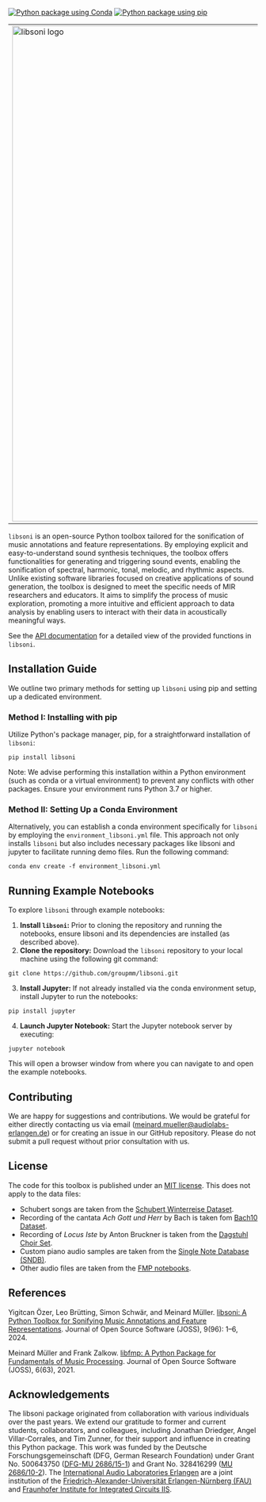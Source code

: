 [![Python package using Conda](https://github.com/groupmm/libsoni/actions/workflows/test_conda.yml/badge.svg)](https://github.com/groupmm/libsoni/actions/workflows/test_conda.yml)
[![Python package using pip](https://github.com/groupmm/libsoni/actions/workflows/test_pip.yml/badge.svg)](https://github.com/groupmm/libsoni/actions/workflows/test_pip.yml)


<table border="0">
  <tr>
    <td><img src=https://github.com/groupmm/libsoni/blob/main/docs/build/html/_static/libsoni_logo.png alt="libsoni logo" width="1000"></td>
    <td><h2>libsoni: A Python Toolbox for Sonifying Music Annotations and Feature Representations</h2>
<br> <br>
</td>
  </tr>
</table>

``libsoni`` is an open-source Python toolbox tailored for the sonification of music annotations and feature representations. 
By employing explicit and easy-to-understand sound synthesis techniques, the toolbox offers functionalities
for generating and triggering sound events, enabling the sonification of spectral, harmonic, tonal, melodic,
and rhythmic aspects. Unlike existing software libraries focused on creative applications of sound generation, 
the toolbox is designed to meet the specific needs of MIR researchers and educators. It aims to simplify the process
of music exploration, promoting a more intuitive and efficient approach to data analysis by enabling users to interact 
with their data in acoustically meaningful ways. 

See the [API documentation](https://groupmm.github.io/libsoni/build/html/index.html) for a detailed view of the provided functions in ``libsoni``.

## Installation Guide
We outline two primary methods for setting up ``libsoni`` using pip and setting up a dedicated environment.

### Method I: Installing with pip
Utilize Python's package manager, pip, for a straightforward installation of ``libsoni``:

```
pip install libsoni
```
Note: We advise performing this installation within a Python environment (such as conda or a virtual environment) 
to prevent any conflicts with other packages. Ensure your environment runs Python 3.7 or higher.

### Method II: Setting Up a Conda Environment
Alternatively, you can establish a conda environment specifically for ``libsoni`` by employing the 
``environment_libsoni.yml`` file. This approach not only installs ``libsoni`` but also includes necessary packages like
libsoni and jupyter to facilitate running demo files. Run the following command:


```
conda env create -f environment_libsoni.yml
```


## Running Example Notebooks
To explore ``libsoni`` through example notebooks:

1. **Install ``libsoni``:** Prior to cloning the repository and running the notebooks, ensure libsoni and its dependencies are installed (as described above).
2. **Clone the repository:** Download the ``libsoni`` repository to your local machine using the following git command:
   
```
git clone https://github.com/groupmm/libsoni.git
```

3. **Install Jupyter:** If not already installed via the conda environment setup, install Jupyter to run the notebooks:

```
pip install jupyter
```

4. **Launch Jupyter Notebook:** Start the Jupyter notebook server by executing: 
```
jupyter notebook
```
This will open a browser window from where you can navigate to and open the example notebooks.

## Contributing

We are happy for suggestions and contributions.  We would be grateful for either
directly contacting us via email (meinard.mueller@audiolabs-erlangen.de) or for creating 
an issue in our GitHub repository. Please do not submit a pull request without prior consultation
with us.

## License
The code for this toolbox is published under an [MIT license](LICENSE).
This does not apply to the data files:
* Schubert songs are taken from the [Schubert Winterreise Dataset](https://zenodo.org/record/4122060). 
* Recording of the cantata *Ach Gott und Herr* by Bach is taken fom [Bach10 Dataset](https://labsites.rochester.edu/air/datasets/Bach10%20Dataset_v1.0.pdf).
* Recording of *Locus Iste* by Anton Bruckner is taken from the [Dagstuhl Choir Set](https://www.google.com/url?sa=t&rct=j&q=&esrc=s&source=web&cd=&ved=2ahUKEwiJ1JnT9uuEAxXclP0HHUOXC4EQFnoECBMQAQ&url=https%3A%2F%2Fwww.audiolabs-erlangen.de%2Fresources%2FMIR%2F2020-DagstuhlChoirSet&usg=AOvVaw1sPox9R_Sh1eh5hqV2kgNs&opi=89978449).
* Custom piano audio samples are taken from the [Single Note Database (SNDB)](https://github.com/audiolabs/SNDB).
* Other audio files are taken from the [FMP notebooks](https://www.audiolabs-erlangen.de/resources/MIR/FMP/C0/C0.html).

## References

Yigitcan Özer, Leo Brütting, Simon Schwär, and Meinard Müller. [libsoni: A Python Toolbox for Sonifying Music Annotations and Feature Representations](https://joss.theoj.org/papers/10.21105/joss.06524). Journal of Open Source Software (JOSS), 9(96): 1–6, 2024.

Meinard Müller and Frank Zalkow. [libfmp: A Python Package for Fundamentals of Music Processing](https://joss.theoj.org/papers/10.21105/joss.03326). Journal of Open Source Software (JOSS), 6(63), 2021.

## Acknowledgements

The libsoni package originated from collaboration with various individuals over the past
years. We extend our gratitude to former and current students, collaborators, 
and colleagues, including Jonathan Driedger, Angel Villar-Corrales, and Tim Zunner, 
for their support and influence in creating this Python package. This work was 
funded by the Deutsche Forschungsgemeinschaft (DFG, German Research Foundation)
under Grant No. 500643750 ([DFG-MU 2686/15-1](https://audiolabs-erlangen.de/fau/professor/mueller/projects/learn)) and 
Grant No. 328416299 ([MU 2686/10-2](https://audiolabs-erlangen.de/fau/professor/mueller/projects/sereco2)).
The [International Audio Laboratories Erlangen](https://audiolabs-erlangen.de/) are a joint institution of the 
[Friedrich-Alexander-Universität Erlangen-Nürnberg (FAU)](https://www.fau.eu/) and [Fraunhofer Institute for 
Integrated Circuits IIS](https://www.iis.fraunhofer.de/en.html).

